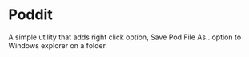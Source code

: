 # Poddit
A simple utility that adds right click option, Save Pod File As.. option to Windows explorer on a folder.
